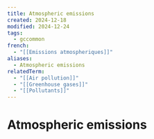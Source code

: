 ```yaml
---
title: Atmospheric emissions
created: 2024-12-18
modified: 2024-12-24
tags:
  - gccommon
french:
  - "[[Emissions atmospheriques]]"
aliases:
  - Atmospheric emissions
relatedTerm:
  - "[[Air pollution]]"
  - "[[Greenhouse gases]]"
  - "[[Pollutants]]"
---
```

# Atmospheric emissions
